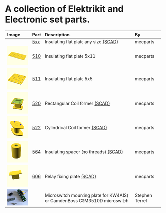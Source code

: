 # A collection of Elektrikit and Electronic set parts.

Image | Part | Description | By
:--- | :--- | :--- | :---
&nbsp; | [5xx](5xx_insulating_plates.scad) | Insulating flat plate any size [(SCAD)](5xx_insulating_plates.scad) | mecparts
[<img src="images/510.png" width="100">](510_insulating_flat_plate_5x11.stl) | [510](510_insulating_flat_plate_5x11.stl) | Insulating flat plate 5x11 | mecparts
[<img src="images/511.png" width="100">](511_insulating_flat_plate_5x5.stl) | [511](511_insulating_flat_plate_5x5.stl) | Insulating flat plate 5x5 | mecparts
[<img src="images/520.png" width="100">](520_rectangular_coil_former.stl) | [520](520_rectangular_coil_former.stl) | Rectangular Coil former [(SCAD)](520_rectangular_coil_former.scad)  | mecparts
[<img src="images/522.png" width="100">](522_cylindrical_coil_former.stl) | [522](522_cylindrical_coil_former.stl) | Cylindrical Coil former [(SCAD)](522_cylindrical_coil_former.scad)  | mecparts
[<img src="images/564.png" width="100">](564_insulated_spacer_no_threads.stl) | [564](564_insulated_spacer_no_threads.stl) | Insulating spacer (no threads) [(SCAD)](564_insulated_spacer.scad)  | mecparts
[<img src="images/606.png" width="100">](606_relay_fixing_plate.stl) | [606](606_relay_fixing_plate.stl) | Relay fixing plate [(SCAD)](606_relay_fixing_plate.scad)  | mecparts
[<img src="images/microswitch_plate.jpg" width="100">](microswitch_plate.stl) |     | Microswitch mounting plate for KW4A(S) or CamdenBoss CSM3510D microswitch | Stephen Terrel
